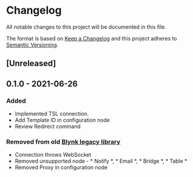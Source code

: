 # Changelog
All notable changes to this project will be documented in this file.

The format is based on [Keep a Changelog](http://keepachangelog.com/en/1.0.0/)
and this project adheres to [Semantic Versioning](http://semver.org/spec/v2.0.0.html).

## [Unreleased]

## 0.1.0 - 2021-06-26
### Added
- Implemented TSL connection.
- Add Template ID in configuration node
- Review Redirect command 

### Removed from old [Blynk legacy library](https://github.com/gablau/node-red-contrib-blynk-ws)
- Connection throws WebSocket
- Removed unsupported node - * Notify *, * Email *, * Bridge *, * Table *
- Removed Proxy in configuration node  


